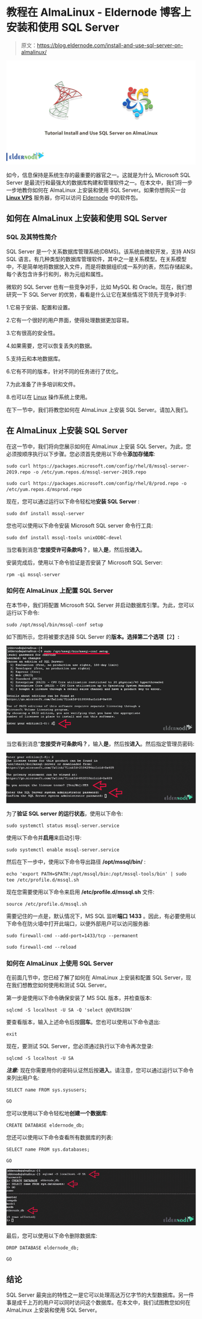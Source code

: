 # 教程在 AlmaLinux - Eldernode 博客上安装和使用 SQL Server

> 原文：<https://blog.eldernode.com/install-and-use-sql-server-on-almalinux/>

![Tutorial Install and Use SQL Server on AlmaLinux](img/11302bfe579845d88c4d606fea5053b9.png)

如今，信息保持是系统生存的最重要的器官之一。这就是为什么 Microsoft SQL Server 是最流行和最强大的数据库构建和管理软件之一。在本文中，我们将一步一步地教你如何在 AlmaLinux 上安装和使用 SQL Server。如果你想购买一台 [**Linux VPS**](https://eldernode.com/linux-vps/) 服务器，你可以访问 [Eldernode](https://eldernode.com/) 中的软件包。

## **如何在 AlmaLinux 上安装和使用 SQL Server**

### **SQL 及其特性简介**

SQL Server 是一个关系数据库管理系统(DBMS)。该系统由微软开发，支持 ANSI SQL 语言。有几种类型的数据库管理软件，其中之一是关系模型。在关系模型中，不是简单地将数据放入文件，而是将数据组织成一系列的表，然后存储起来。每个表包含许多行和列，称为元组和属性。

微软的 SQL Server 也有一些竞争对手，比如 MySQL 和 Oracle。现在，我们想研究一下 SQL Server 的优势，看看是什么让它在某些情况下领先于竞争对手:

1.它易于安装、配置和设置。

2.它有一个很好的用户界面，使得处理数据更加容易。

3.它有很高的安全性。

4.如果需要，您可以恢复丢失的数据。

5.支持云和本地数据库。

6.它有不同的版本，针对不同的任务进行了优化。

7.为此准备了许多培训和文件。

8.也可以在 [Linux](https://blog.eldernode.com/tag/linux/) 操作系统上使用。

在下一节中，我们将教您如何在 AlmaLinux 上安装 SQL Server。请加入我们。

## **在 AlmaLinux 上安装 SQL Server**

在这一节中，我们将向您展示如何在 AlmaLinux 上安装 SQL Server。为此，您必须按顺序执行以下步骤。您必须首先使用以下命令**添加存储库**:

```
sudo curl https://packages.microsoft.com/config/rhel/8/mssql-server-2019.repo -o /etc/yum.repos.d/mssql-server-2019.repo
```

```
sudo curl https://packages.microsoft.com/config/rhel/8/prod.repo -o /etc/yum.repos.d/msprod.repo
```

现在，您可以通过运行以下命令轻松地**安装 SQL Server** :

```
sudo dnf install mssql-server
```

您也可以使用以下命令安装 Microsoft SQL server 命令行工具:

```
sudo dnf install mssql-tools unixODBC-devel
```

当您看到消息“**您接受许可条款吗？**，输入**是**，然后按**进入**。

安装完成后，使用以下命令验证是否安装了 Microsoft SQL Server:

```
rpm -qi mssql-server
```

### **如何在 AlmaLinux 上配置 SQL Server**

在本节中，我们将配置 Microsoft SQL Server 并启动数据库引擎。为此，您可以运行以下命令:

```
sudo /opt/mssql/bin/mssql-conf setup
```

如下图所示，您将被要求选择 SQL Server 的**版本。选择第二个选项**【2】**:**

![SQL Server in AlmaLinux](img/ad717354f08000738e2e5827fe06d464.png)

当您看到消息“**您接受许可条款吗？**，输入**是**，然后按**进入**。然后指定管理员密码:

![Setup-SQL-Server-Admin-Password](img/7609fc3c2dc86f26f76971b47c419218.png)

为了**验证 SQL server 的运行状态**，使用以下命令:

```
sudo systemctl status mssql-server.service
```

使用以下命令并**启用**来启动引导:

```
sudo systemctl enable mssql-server.service
```

然后在下一步中，使用以下命令导出路径 **/opt/mssql/bin/** :

```
echo 'export PATH=$PATH:/opt/mssql/bin:/opt/mssql-tools/bin' | sudo tee /etc/profile.d/mssql.sh
```

现在您需要使用以下命令来启用 **/etc/profile.d/mssql.sh** 文件:

```
source /etc/profile.d/mssql.sh
```

需要记住的一点是，默认情况下，MS SQL 监听**端口 1433** 。因此，有必要使用以下命令在防火墙中打开此端口，以便外部用户可以访问服务器:

```
sudo firewall-cmd --add-port=1433/tcp --permanent
```

```
sudo firewall-cmd --reload
```

### **如何在 AlmaLinux 上使用 SQL Server**

在前面几节中，您已经了解了如何在 AlmaLinux 上安装和配置 SQL Server，现在我们想教您如何使用和测试 SQL Server。

第一步是使用以下命令确保安装了 MS SQL 版本，并检查版本:

```
sqlcmd -S localhost -U SA -Q 'select @@VERSION'
```

要查看版本，输入上述命令后按**回车**。您也可以使用以下命令退出:

```
exit
```

现在，要测试 SQL Server，您必须通过执行以下命令再次登录:

```
sqlcmd -S localhost -U SA
```

***注意:*** 现在你需要用你的密码认证然后按**进入**。请注意，您可以通过运行以下命令来列出用户名:

```
SELECT name FROM sys.sysusers;
```

```
GO
```

您可以使用以下命令轻松地**创建一个数据库**:

```
CREATE DATABASE eldernode_db;
```

您还可以使用以下命令查看所有数据库的列表:

```
SELECT name FROM sys.databases;
```

```
GO
```

![Create SQL Database on Almalinux](img/863aca2b571389f0e5fd956fc3380eaf.png)

最后，您可以使用以下命令删除数据库:

```
DROP DATABASE eldernode_db;
```

```
GO
```

## 结论

SQL Server 最突出的特性之一是它可以处理高达万亿字节的大型数据库。另一件事是成千上万的用户可以同时访问这个数据库。在本文中，我们试图教您如何在 AlmaLinux 上安装和使用 SQL Server。
